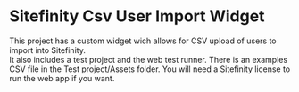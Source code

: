 # Sitefinity Csv User Import Widget
This project has a custom widget wich allows for CSV upload of users to import into Sitefinity.  
It also includes a test project and the web test runner.
There is an examples CSV file in the Test project/Assets folder.
You will need a Sitefinity license to run the web app if you want.
